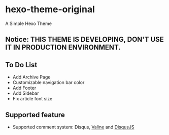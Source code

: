 # hexo-theme-original
A Simple Hexo Theme

## Notice: THIS THEME IS DEVELOPING, DON'T USE IT IN PRODUCTION ENVIRONMENT.

## To Do List
+ Add Archive Page
+ Customizable navigation bar color 
+ Add Footer
+ Add Sidebar
+ Fix article font size

## Supported feature
+ Supported comment system: Disqus, [Valine](https://github.com/xCss/Valine) and [DisqusJS](https://github.com/SukkaW/DisqusJS)
